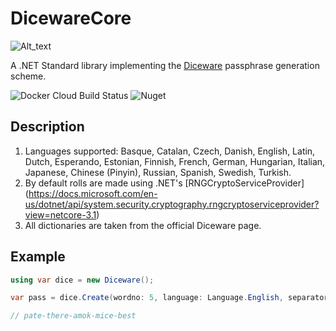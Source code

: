 # DicewareCore
![Alt_text](https://live.staticflickr.com/65535/49910157738_8c8643d0cb_q_d.jpg)

A .NET Standard library implementing the [Diceware](https://theworld.com/~reinhold/diceware.html) passphrase generation scheme. 

![Docker Cloud Build Status](https://img.shields.io/docker/cloud/build/nickpatsaris/diceware.svg)
![Nuget](https://img.shields.io/nuget/v/Diceware.svg)

## Description
1. Languages supported: 
Basque, Catalan, Czech, Danish, English, Latin, Dutch, Esperando, Estonian, Finnish, French, German, Hungarian, Italian, Japanese, Chinese (Pinyin), Russian, Spanish, Swedish, Turkish.
2. By default rolls are made using .NET's [RNGCryptoServiceProvider] (https://docs.microsoft.com/en-us/dotnet/api/system.security.cryptography.rngcryptoserviceprovider?view=netcore-3.1)
3. All dictionaries are taken from the official Diceware page. 

## Example
```C#
using var dice = new Diceware();

var pass = dice.Create(wordno: 5, language: Language.English, separator: '-');

// pate-there-amok-mice-best
```